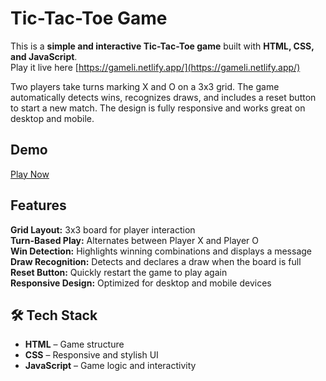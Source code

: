 #  Tic-Tac-Toe Game

This is a **simple and interactive Tic-Tac-Toe game** built with **HTML, CSS, and JavaScript**.  
Play it live here  [https://gameli.netlify.app/](https://gameli.netlify.app/)  

Two players take turns marking X and O on a 3x3 grid. The game automatically detects wins, recognizes draws, and includes a reset button to start a new match. The design is fully responsive and works great on desktop and mobile.


##  Demo

[Play Now](https://gameli.netlify.app/)


##  Features

 **Grid Layout:** 3x3 board for player interaction  
 **Turn-Based Play:** Alternates between Player X and Player O  
 **Win Detection:** Highlights winning combinations and displays a message  
 **Draw Recognition:** Detects and declares a draw when the board is full  
 **Reset Button:** Quickly restart the game to play again  
 **Responsive Design:** Optimized for desktop and mobile devices  


## 🛠 Tech Stack

- **HTML** – Game structure  
- **CSS** – Responsive and stylish UI  
- **JavaScript** – Game logic and interactivity  


